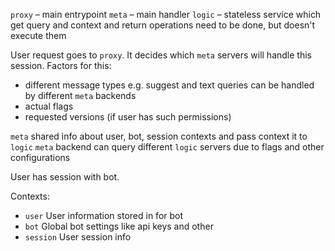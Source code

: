 

`proxy` – main entrypoint
`meta` – main handler
`logic` – stateless service which get query and context and return operations need to be done, but doesn't execute them

User request goes to `proxy`. It decides which `meta` servers will handle this session. Factors for this:
- different message types e.g. suggest and text queries can be handled by different `meta` backends
- actual flags
- requested versions (if user has such permissions)


`meta` shared info about user, bot, session contexts and pass context it to `logic`
`meta` backend can query different `logic` servers due to flags and other configurations


User has session with bot.

Contexts:
- `user` User information stored in for bot
- `bot` Global bot settings like api keys and other
- `session` User session info

